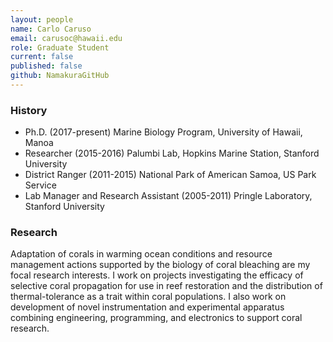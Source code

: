 ```yaml
---
layout: people
name: Carlo Caruso
email: carusoc@hawaii.edu
role: Graduate Student
current: false
published: false
github: NamakuraGitHub
---
```


### History

- Ph.D. (2017-present) Marine Biology Program, University of Hawaii, Manoa
- Researcher (2015-2016) Palumbi Lab, Hopkins Marine Station, Stanford University
- District Ranger (2011-2015) National Park of American Samoa, US Park Service
- Lab Manager and Research Assistant (2005-2011) Pringle Laboratory, Stanford University

### Research

Adaptation of corals in warming ocean conditions and resource management actions supported by the biology of coral bleaching are my focal research interests.  I work on projects investigating the efficacy of selective coral propagation for use in reef restoration and the distribution of thermal-tolerance as a trait within coral populations.  I also work on development of novel instrumentation and experimental apparatus combining engineering, programming, and electronics to support coral research.
